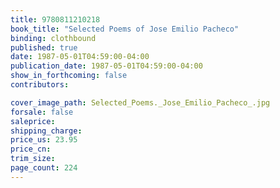 ```yaml
---
title: 9780811210218
book_title: "Selected Poems of Jose Emilio Pacheco"
binding: clothbound
published: true
date: 1987-05-01T04:59:00-04:00
publication_date: 1987-05-01T04:59:00-04:00
show_in_forthcoming: false
contributors:

cover_image_path: Selected_Poems._Jose_Emilio_Pacheco_.jpg
forsale: false
saleprice:
shipping_charge:
price_us: 23.95
price_cn:
trim_size:
page_count: 224
---
```


